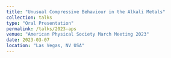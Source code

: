 ```yaml
---
title: "Unusual Compressive Behaviour in the Alkali Metals"
collection: talks
type: "Oral Presentation"
permalink: /talks/2023-aps
venue: "American Physical Society March Meeting 2023"
date: 2023-03-07
location: "Las Vegas, NV USA"
---
```


